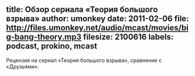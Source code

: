 title: Обзор сериала «Теория большого взрыва»
author: umonkey
date: 2011-02-06
file: http://files.umonkey.net/audio/mcast/movies/big-bang-theory.mp3
filesize: 2100616
labels: podcast, prokino, mcast
---
Рецензия на сериал «Теория большого взрыва», сравнение с «Друзьями».
